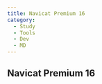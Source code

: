 ```yaml
---
title: Navicat Premium 16
category:
  - Study
  - Tools
  - Dev
  - MD
---
```


## Navicat Premium 16



